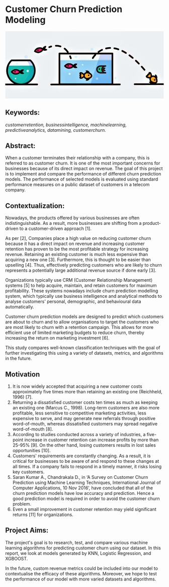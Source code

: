 # Customer Churn Prediction Modeling

![alt text](https://github.com/sp794uk/customer_churn_prediction_modeling/blob/main/Images/banner.jpg "banner image")

## Keywords: 
_customerretention, businessintelligence, machinelearning, predictiveanalytics, datamining, customerchurn._

## Abstract: 
When a customer terminates their relationship with a company, this is referred to as customer churn. It is one of the most important concerns for businesses because of its direct impact on revenue. The goal of this project is to implement and compare the performance of different churn prediction models. The performance of selected models is evaluated using standard performance measures on a public dataset of customers in a telecom company.

## Contextualization: 
Nowadays, the products offered by various businesses are often indistinguishable. As a result, more businesses are shifting from a product-driven to a customer-driven approach [1].

As per [2], Companies place a high value on reducing customer churn because it has a direct impact on revenue and increasing customer retention has proven to be the most profitable strategy for increasing revenue. Retaining an existing customer is much less expensive than acquiring a new one [3]. Furthermore, this is thought to be easier than upselling [4]. Thus, effectively predicting customers who are likely to churn represents a potentially large additional revenue source if done early [3].

Organizations typically use CRM (Customer Relationship Management) systems [5] to help acquire, maintain, and retain customers for maximum profitability. These systems nowadays include churn prediction modelling system, which typically use business intelligence and analytical methods to analyse customers' personal, demographic, and behavioural data automatically.

Customer churn prediction models are designed to predict which customers are about to churn and to allow organisations to target the customers who are most likely to churn with a retention campaign. This allows for more efficient use of limited marketing budgets to reduce churn, thereby increasing the return on marketing investment [6].

This study compares well-known classification techniques with the goal of further investigating this using a variety of datasets, metrics, and algorithms in the future.

## Motivation
1. It is now widely accepted that acquiring a new customer costs approximately five times more than retaining an existing one (Reichheld, 1996) [7].
2. Returning a dissatisfied customer costs ten times as much as keeping an existing one (Marcus C., 1998). Long-term customers are also more profitable, less sensitive to competitive marketing activities, less expensive to serve, and may generate new referrals through positive word-of-mouth, whereas dissatisfied customers may spread negative word-of-mouth [8].
3. According to studies conducted across a variety of industries, a five-point increase in customer retention can increase profits by more than 25-95% [9]. On the other hand, losing customers results in lost sales opportunities [10].
4. Customers' requirements are constantly changing. As a result, it is critical for businesses to be aware of and respond to these changes at all times. If a company fails to respond in a timely manner, it risks losing key customers.
5. Saran Kumar A., Chandrakala D., in ‘A Survey on Customer Churn Prediction using Machine Learning Techniques, International Journal of Computer Applications, 10 Nov 2016’, have concluded that all of the churn prediction models have low accuracy and prediction. Hence a good prediction model is required in order to avoid the customer churn problem.
6. Even a small improvement in customer retention may yield significant returns [11] for organizations.

## Project Aims:
The project's goal is to research, test, and compare various machine learning algorithms for predicting customer churn using our dataset. In this report, we look at models generated by KNN, Logistic Regression, and XGBOOST.

In the future, custom revenue metrics could be included into our model to contextualise the efficacy of these algorithms. Moreover, we hope to test the performance of our model with more varied datasets and algorithms.

